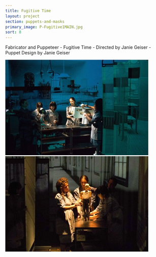 ```yaml
---
title: Fugitive Time
layout: project
section: puppets-and-masks
primary_image: P-Fugitive1MAIN.jpg
sort: 8
---
```


Fabricator and Puppeteer - Fugitive Time - Directed by Janie Geiser - Puppet Design by Janie Geiser

![Fugitive Time](/img/puppets-and-masks/P-Fugitive.jpg)
![Fugitive Time](/img/puppets-and-masks/P-Fugitive2Time.jpg)
